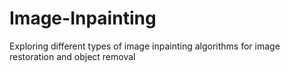 # Image-Inpainting
Exploring different types of image inpainting algorithms for image restoration and object removal 
